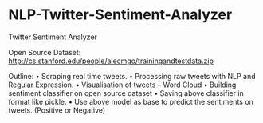 # NLP-Twitter-Sentiment-Analyzer
Twitter Sentiment Analyzer

Open Source Dataset: http://cs.stanford.edu/people/alecmgo/trainingandtestdata.zip

Outline:
  • Scraping real time tweets.
  • Processing raw tweets with NLP and Regular Expression.
  • Visualisation of tweets – Word Cloud
  • Building sentiment classifier on open source dataset
  • Saving above classifier in format like pickle.
  • Use above model as base to predict the sentiments on tweets. (Positive or Negative)
